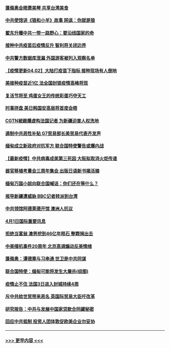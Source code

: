 #### [蓬佩奥会晤萧美琴 共享台湾美食](../pages/prog202/a103086966.md?t=04021551) 
#### [中共使馆讲《狼和小羊》故事 网讽：你就是狼](../pages/prog202/a103086887.md?t=04021551) 
#### [翟东升曝中共一带一路野心：要沿线国家的命](../pages/prog202/a103086846.md?t=04021551) 
#### [接种中共疫苗后疫情反升 智利将关闭边界](../pages/prog202/a103086851.md?t=04021551) 
#### [中共警方数据库泄漏 外国游客被列入观察名单](../pages/prog202/a103086458.md?t=04021551) 
#### [【疫情更新04.02】大陆打疫苗下指标 接种现场有人倒地](../pages/prog202/a103078521.md?t=04021551) 
#### [美接种疫苗近1亿 法全国封锁疫情高峰将现](../pages/prog202/a103086734.md?t=04021551) 
#### [复活节将至 鸡蛋女王的传统彩蛋巧夺天工](../pages/prog202/a103086700.md?t=04021551) 
#### [时事拼盘 美日韩国安高层将首度会晤](../pages/prog202/a103086695.md?t=04021551) 
#### [CGTN被踢爆虚构法国记者 为新疆迫害人权洗地](../pages/prog202/a103086656.md?t=04021551) 
#### [遏制中共恶性补贴 G7贸易部长美贸易代表齐发声](../pages/prog202/a103086445.md?t=04021551) 
#### [缅甸成立新政府对抗军方 联合国特使警告或爆内战](../pages/prog202/a103086577.md?t=04021551) 
#### [【最新疫情】中共病毒成美第三死因 大阪拟取消火炬传递](../pages/prog202/a103086560.md?t=04021551) 
#### [器官移植考量会三周年集会 出版日语新书揭活摘](../pages/prog202/a103086495.md?t=04021551) 
#### [缅甸万国小姐向联合国喊话：你们还在等什么？](../pages/prog202/a103086392.md?t=04021551) 
#### [报导新疆遭威胁 BBC记者转派到台湾](../pages/prog202/a103086329.md?t=04021551) 
#### [中共领馆阿德莱德开馆 澳洲人抗议](../pages/prog202/a103086324.md?t=04021551) 
#### [4月1日国际重要讯息](../pages/prog202/a103086316.md?t=04021551) 
#### [拒绝当富翁 澳男挖到46亿年陨石 整颗捐出去](../pages/prog202/a103086258.md?t=04021551) 
#### [中美撞机事件20周年 北京高调煽动反美情绪](../pages/prog202/a103086198.md?t=04021551) 
#### [蓬佩奥：谭德塞与习串通 世卫是中共同谋](../pages/prog202/a103086167.md?t=04021551) 
#### [联合国特使：缅甸可能将发生大屠杀(组图)](../pages/prog202/a103086120.md?t=04021551) 
#### [疫情止不住 法国3日进入封城持续4周](../pages/prog202/a103086095.md?t=04021551) 
#### [斥中共给世贸带来恶名 英国际贸易大臣吁改革](../pages/prog202/a103085656.md?t=04021551) 
#### [研究报告：中共与发展中国家贷款合同藏秘密](../pages/prog202/a103085651.md?t=04021551) 
#### [回应中共抵制 投资人团体敦促欧美企业勿妥协](../pages/prog202/a103085952.md?t=04021551) 

----
#### [ >>> 更早内容 <<< ](../indexes/prog202-earlier.md)
